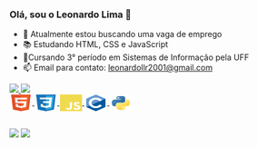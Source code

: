 ### Olá, sou o Leonardo Lima 👋

- 🔭 Atualmente estou buscando uma vaga de emprego
- 📚 Estudando HTML, CSS e JavaScript
- 🏫Cursando 3° período em Sistemas de Informação pela UFF
- 📫 Email para contato: leonardollr2001@gmail.com

<div>
  <a href="https://github.com/LeozinLL">
  <img height="180em" src="https://github-readme-stats.vercel.app/api?username=LeozinLL&show_icons=true&theme=tokyonight&include_all_commits=true&count_private=true"/>
  <img height="180em" src="https://github-readme-stats.vercel.app/api/top-langs/?username=LeozinLL&layout=compact&langs_count=7&theme=tokyonight"/>
</div>
<img align="center" alt="Leozin-HTML" height="30" width="40" src="https://raw.githubusercontent.com/devicons/devicon/master/icons/html5/html5-original.svg">
  <img align="center" alt="Leozin-CSS" height="30" width="40" src="https://raw.githubusercontent.com/devicons/devicon/master/icons/css3/css3-original.svg">
  <img align="center" alt="Leozin-Js" height="30" width="40" src="https://raw.githubusercontent.com/devicons/devicon/master/icons/javascript/javascript-plain.svg">
  <img align="center" alt="Leozin-C" height="30" width="40" src="https://raw.githubusercontent.com/devicons/devicon/master/icons/c/c-original.svg">
  <img align="center" alt="Leozin-Python" height="30" width="40" src="https://raw.githubusercontent.com/devicons/devicon/master/icons/python/python-original.svg">
  
  ##
  
  <div>
      <a href="https://instagram.com/leonardollr20" target="_blank"><img src="https://img.shields.io/badge/-Instagram-%23E4405F?style=for-the-badge&logo=instagram&logoColor=white" target="_blank"></a> 
  <a href="https://www.linkedin.com/in/leonardo-lima-922a99199" target="_blank"><img src="https://img.shields.io/badge/-LinkedIn-%230077B5?style=for-the-badge&logo=linkedin&logoColor=white" target="_blank"></a>
  </div>
